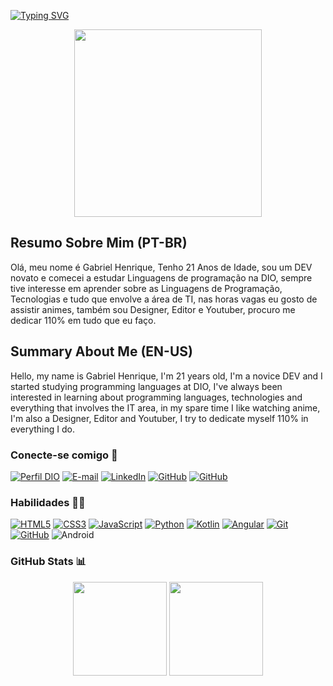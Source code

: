 [![Typing SVG](https://readme-typing-svg.demolab.com?font=Fira+Code&pause=1000&width=500&lines=Ol%C3%A1%2C+seja+bem-vindo(a)++ao+meu+perfil+%F0%9F%98%8E%F0%9F%A4%8F;Hello%2C+welcome+to+my+profile+%F0%9F%98%8E%F0%9F%A4%8F)](https://git.io/typing-svg)

<p align = "center">
  <img height="300px" src="https://i.imgur.com/yfxurw6.png">
</p>

## Resumo Sobre Mim (PT-BR) 
Olá, meu nome é  Gabriel Henrique, Tenho 21 Anos de Idade, sou um DEV novato e comecei a estudar Linguagens de programação na DIO, sempre tive interesse em aprender sobre as Linguagens de Programação, Tecnologias e tudo que envolve a área de TI, nas horas vagas eu gosto de assistir animes, também sou Designer, Editor e Youtuber, procuro me dedicar 110% em tudo que eu faço.

## Summary About Me (EN-US) 
Hello, my name is Gabriel Henrique, I'm 21 years old, I'm a novice DEV and I started studying programming languages ​​at DIO, I've always been interested in learning about programming languages, technologies and everything that involves the IT area, in my spare time I like watching anime, I'm also a Designer, Editor and Youtuber, I try to dedicate myself 110% in everything I do.

### Conecte-se comigo 📲
[![Perfil DIO](https://img.shields.io/badge/-Meu%20Perfil%20na%20DIO-30A3DC?style=for-the-badge)](https://web.dio.me/users/Gabriel_Henrique)
[![E-mail](https://img.shields.io/badge/-Email-000?style=for-the-badge&logo=microsoft-outlook&logoColor=E94D5F)](mailto:gabrielhenrique.h360@gmail.com)
[![LinkedIn](https://img.shields.io/badge/-LinkedIn-000?style=for-the-badge&logo=linkedin&logoColor=30A3DC)](https://www.linkedin.com/in/gabriel-henrique-1a5193213)
[![GitHub](https://img.shields.io/badge/GitHub-000?style=for-the-badge&logo=github&logoColor=FFFFFF)](https://github.com/Gabrielh360)
[![GitHub](https://img.shields.io/badge/Bielzinh360-000?style=for-the-badge&logo=instagram)](https://instagram.com/bielzinh360?utm_source=qr&igshid=MzNlNGNkZWQ4Mg%3D%3D)

### Habilidades 👨‍🎓
[![HTML5](https://img.shields.io/badge/HTML-000?style=for-the-badge&logo=html5)](https://developer.mozilla.org/en-US/docs/Web/HTML)
[![CSS3](https://img.shields.io/badge/CSS3-000?style=for-the-badge&logo=css3&logoColor=30A3DC)](https://developer.mozilla.org/en-US/docs/Web/CSS)
[![JavaScript](https://img.shields.io/badge/JavaScript-000?style=for-the-badge&logo=javascript)](https://developer.mozilla.org/en-US/docs/Web/JavaScript)
[![Python](https://img.shields.io/badge/Python-000?style=for-the-badge&logo=python)](https://docs.python.org/3/)
[![Kotlin](https://img.shields.io/badge/Kotlin-000?style=for-the-badge&logo=kotlin)](https://kotlinlang.org/docs/home.html)
[![Angular](https://img.shields.io/badge/Angular-000?style=for-the-badge&logo=angular&logoColor=C3002F)](https://angular.io/docs)
[![Git](https://img.shields.io/badge/Git-000?style=for-the-badge&logo=git&logoColor=F05033)](https://git-scm.com/doc) 
[![GitHub](https://img.shields.io/badge/GitHub-000?style=for-the-badge&logo=github&logoColor=FFFFFF)](https://docs.github.com/)
![Android](https://img.shields.io/badge/Android-000?style=for-the-badge&logo=android)


### GitHub Stats 📊
<p align = "center">
  <img height="150px" src="https://github-readme-stats.vercel.app/api?username=Gabrielh360&layout=compact&theme=tokyonight">   
  <img height="150px" src="https://github-readme-stats.vercel.app/api/top-langs/?username=Gabrielh360&layout=compact&theme=tokyonight">
</p>

